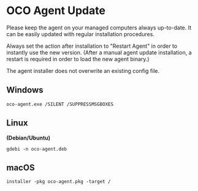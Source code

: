 # OCO Agent Update
Please keep the agent on your managed computers always up-to-date. It can be easily updated with regular installation procedures.

Always set the action after installation to "Restart Agent" in order to instantly use the new version. (After a manual agent update installation, a restart is required in order to load the new agent binary.)

The agent installer does not overwrite an existing config file.

## Windows
```
oco-agent.exe /SILENT /SUPPRESSMSGBOXES
```

## Linux
**(Debian/Ubuntu)**
```
gdebi -n oco-agent.deb
```

## macOS
```
installer -pkg oco-agent.pkg -target /
```
